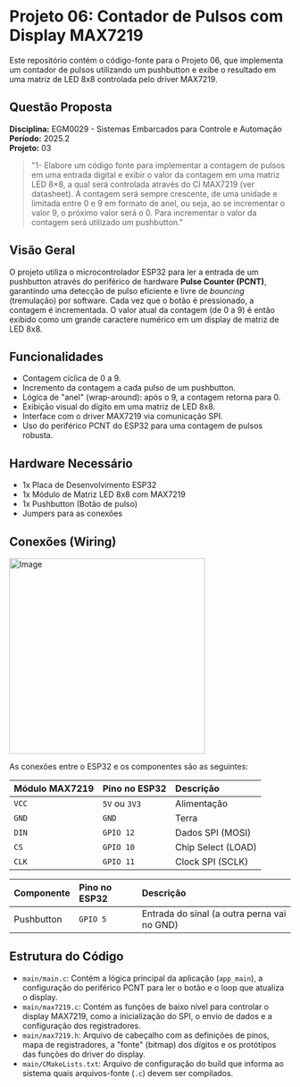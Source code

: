 # Projeto 06: Contador de Pulsos com Display MAX7219

Este repositório contém o código-fonte para o Projeto 06, que implementa um contador de pulsos utilizando um pushbutton e exibe o resultado em uma matriz de LED 8x8 controlada pelo driver MAX7219.

## Questão Proposta

**Disciplina:** EGM0029 - Sistemas Embarcados para Controle e Automação  
**Período:** 2025.2  
**Projeto:** 03
> "1- Elabore um código fonte para implementar a contagem de pulsos em uma entrada digital e exibir o valor da contagem em uma matriz LED 8×8, a qual será controlada através do CI MAX7219 (ver datasheet). A contagem será sempre crescente, de uma unidade e limitada entre 0 e 9 em formato de anel, ou seja, ao se incrementar o valor 9, o próximo valor será o 0. Para incrementar o valor da contagem será utilizado um pushbutton."
> 

## Visão Geral

O projeto utiliza o microcontrolador ESP32 para ler a entrada de um pushbutton através do periférico de hardware **Pulse Counter (PCNT)**, garantindo uma detecção de pulso eficiente e livre de *bouncing* (tremulação) por software. Cada vez que o botão é pressionado, a contagem é incrementada. O valor atual da contagem (de 0 a 9) é então exibido como um grande caractere numérico em um display de matriz de LED 8x8.

## Funcionalidades

  - Contagem cíclica de 0 a 9.
  - Incremento da contagem a cada pulso de um pushbutton.
  - Lógica de "anel" (wrap-around): após o 9, a contagem retorna para 0.
  - Exibição visual do dígito em uma matriz de LED 8x8.
  - Interface com o driver MAX7219 via comunicação SPI.
  - Uso do periférico PCNT do ESP32 para uma contagem de pulsos robusta.

## Hardware Necessário

  - 1x Placa de Desenvolvimento ESP32
  - 1x Módulo de Matriz LED 8x8 com MAX7219
  - 1x Pushbutton (Botão de pulso)
  - Jumpers para as conexões

## Conexões (Wiring)
<div>
<img width="350" height="350" alt="Image" src="https://github.com/user-attachments/assets/de4eec54-5fcf-4f7a-a4ae-359ed5927b22" />
</div>
         
As conexões entre o ESP32 e os componentes são as seguintes:

| Módulo MAX7219 | Pino no ESP32 | Descrição              |
| :------------- | :------------ | :--------------------- |
| `VCC`          | `5V` ou `3V3` | Alimentação            |
| `GND`          | `GND`         | Terra                  |
| `DIN`          | `GPIO 12`     | Dados SPI (MOSI)       |
| `CS`           | `GPIO 10`     | Chip Select (LOAD)     |
| `CLK`          | `GPIO 11`     | Clock SPI (SCLK)       |

| Componente | Pino no ESP32 | Descrição                                  |
| :--------- | :------------ | :----------------------------------------- |
| Pushbutton | `GPIO 5`      | Entrada do sinal (a outra perna vai no GND) |

## Estrutura do Código

  - `main/main.c`: Contém a lógica principal da aplicação (`app_main`), a configuração do periférico PCNT para ler o botão e o loop que atualiza o display.
  - `main/max7219.c`: Contém as funções de baixo nível para controlar o display MAX7219, como a inicialização do SPI, o envio de dados e a configuração dos registradores.
  - `main/max7219.h`: Arquivo de cabeçalho com as definições de pinos, mapa de registradores, a "fonte" (bitmap) dos dígitos e os protótipos das funções do driver do display.
  - `main/CMakeLists.txt`: Arquivo de configuração do build que informa ao sistema quais arquivos-fonte (`.c`) devem ser compilados.
